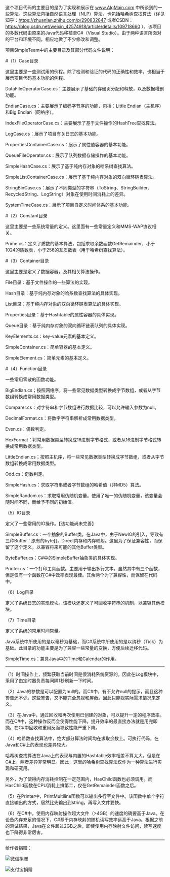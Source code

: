 这个项目代码的主要目的是为了实现和展示在 www.AlgMain.com 中所谈到的一些算法。这些算法包括自然语言处理（NLP）算法，也包括哈希树查找算法（详见知乎：https://zhuanlan.zhihu.com/p/290832847 或者CSDN：https://blog.csdn.net/weixin_42574918/article/details/109718660 ）。该项目的多数代码由原来的Java代码移植至C#（Visual Studio）。由于两种语言所面对的平台和环境不同，相应地做了不少修改和调整。

项目SimpleTeam中的主要目录及其部分代码文件说明：

#（1）Case目录

  这里主要是一些测试用的例程。除了检测和验证的代码的正确性和效率，也相当于展示项目代码基本功能的例程。

  DataFileOperatorCase.cs：主要展示了基础的存储页分配和释放，以及数据增删功能。
  
  EndianCase.cs：主要展示了编码字节序的功能，包括：Little Endian（主机序）和Big Endian（网络序）。

  IndexFileOperatorCase.cs：主要展示了基于文件操作的HashTree查找算法。
  
  LogCase.cs：展示了项目有关日志的基本功能。

  PropertiesContainerCase.cs：展示了属性值容器的基本功能。

  QueueFileOperator.cs：展示了队列数据存储操作的基本功能。
  
  SimpleHashCase.cs：展示了基于纯内存对象的哈系树查找算法。
  
  SimpleListContainerCase.cs：展示了基于纯内存对象的双向循环链表算法。
  
  StringBinCase.cs：展示了不同类型的字符串（ToString、StringBuilder、RecycledString、LogString）对象在使用时间消耗上的差异。
  
  SystemTimeCase.cs：展示了项目自定义时间体系的基本功能。

#（2）Constant目录

  这里主要是一些系统常量的定义。这里面有一些常量定义和MMS-WAP协议相关。
  
  Prime.cs：定义了质数的基本算法，包括求取余数函数GetRemainder，小于1024的质数表，小于256的互质数表（用于哈希树查找算法）。

#（3）Container目录

  这里主要是定义了数据容器，及其相关算法操作。

  File目录：基于文件操作的一些算法的实现。
  
  Hash目录：基于纯内存对象的哈系数查找算法的具体实现。
  
  List目录：基于纯内存对象的双向循环链表算法的具体实现。

  Properties目录：基于Hashtable的属性容器的具体实现。

  Queue目录：基于纯内存对象的双向循环链表队列的具体实现。

  KeyElements.cs：key-value元素的基本定义。
  
  SimpleContainer.cs：简单容器的基本定义。
  
  SimpleElement.cs：简单元素的基本定义。

#（4）Function目录

  一些常用零散的函数功能。
  
  BigEndian.cs；按照网络序，将一些常见数据类型转换成字节数组，或者从字节数组转换成常用数据类型。
  
  Comparer.cs：对字符串和字节数组进行数据比较，可以允许输入参数为null。
  
  DecimalFormat.cs：将数字字符串解析成常用数据类型。
  
  Even.cs：偶数判定。
  
  HexFormat：将常用数据类型转换成16进制字节格式，或者从16进制字节格式转换成常用数据类型。
  
  LittleEndian.cs；按照主机序，将一些常见数据类型转换成字节数组，或者从字节数组转换成常用数据类型。
  
  Odd.cs：奇数判定。
  
  SimpleHash.cs：求取字符串或者字节数组的哈希值（非MD5）算法。
  
  SimpleRandom.cs：求取常用伪随机变量。使用了唯一的伪随机变量，该变量会随时间不同，而给予不同的初始值。

（5）IO目录

  定义了一些常用的IO操作。【该功能尚未完善】

  SimpleBuffer.cs：一个抽象的Buffer类。在Java中，由于NewIO的引入，导致有三种Buffer：原有的byte[]，Direct内存和内存映射。这里为了保证兼容性，而保留了这个定义，以兼容将来可能的其他Buffer类型。

  ByteBuffer.cs：C#中的SimpleBuffer抽象类的具体实现。

  Printer.cs：一个打印工具函数。主要用于输出多行文本。虽然其中有三个函数，但是仅有一个函数在C#中效率表现最佳。其余两个为了兼容性，而保留在代码中。

（6）Log目录

  定义了系统日志的实现模块。该模块还定义了可回收字符串的机制，以兼容其他模块。
  
（7）Time目录

  定义了系统的常用时间常量。
  
  Java系统中所使用的是以毫秒为基础，而C#系统中所使用的是以纳秒（Tick）为基础。此目录的功能主要是为了兼容一些常量的变换，方便后续迁移代码。
  
  SimpleTime.cs：兼具Java中的Time和Calendar的作用。

---

（1）时间操作上，频繁获取当前时间是很消耗系统资源的。因此在Log模块中，采用了由定时器负责每间隔1秒刷新一下时间。

（2）Java的参数是可以配置为null的。而C#中，有不允许null的提示，而且这种警告还不少。这些警告，又不能完全忽视和屏蔽。因此只能视实际需求情况来定义。

（3）在Java中，通过回收和再次使用已创建的对象，可以提升一定的程序效率。而在C#中，这种操作反而会使得性能下降。提升效率的最直接办法就是用完即抛。在C#中回收和重用反而导致性能严重下降。

（4）哈希数查找算法中，绝大部分算法时间均在求取余数上。可执行代码，在Java和C#上的表现也差异较大。

哈希树查找算法在Java上的表现与内置的Hashtable效率相差不算太大。但是在C#上，两者差异非常明显。因此，这里的哈希树查找算法仅作为一种算法进行实现和研究用。

另外，为了使得内存消耗控制在一定范围内，HasChild函数也必须调用。而HasChild函数在CPU消耗上排第二，仅在GetRemainder函数之后。

（5）在Printer中，PrintMultiline函数可以输出多行至文件中。该函数中单个字符直接输出的方式，居然比先输出到string，再写入文件要快。

（6）在C#中，使用内存映射操作超大文件（>4GB）的速度的确要高于Java。在设备内存充足的情况下，C#基于内存映射的随机读写效率远高于Java。根据之前的测试结果，Java在文件超过2GB之后，即使使用内存映射文件访问，读写速度也下降得非常厉害。

---

给作者捐赠：

 ![微信捐赠](https://github.com/forestluo/AlgMain/blob/main/weixin.jpg?raw=true)
 
 ![支付宝捐赠](https://github.com/forestluo/AlgMain/blob/main/zhifubao.jpg?raw=true)
